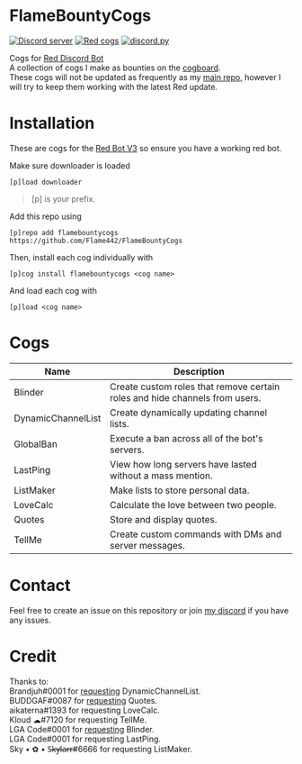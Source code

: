 # FlameBountyCogs

[![Discord server](https://discordapp.com/api/guilds/535921134152187919/embed.png)](https://discord.gg/bYqCjvu)
[![Red cogs](https://img.shields.io/badge/Red--DiscordBot-cogs-red.svg)](https://github.com/Cog-Creators/Red-DiscordBot/tree/V3/develop)
[![discord.py](https://img.shields.io/badge/discord-py-blue.svg)](https://github.com/Rapptz/discord.py)

Cogs for [Red Discord Bot](https://github.com/Cog-Creators/Red-DiscordBot)  
A collection of cogs I make as bounties on the [cogboard](https://cogboard.red/c/bounties).  
These cogs will not be updated as frequently as my [main repo](https://github.com/Flame442/FlameCogs), however I will try to keep them working with the latest Red update.

# Installation

These are cogs for the [Red Bot V3](https://github.com/Cog-Creators/Red-DiscordBot/tree/V3/develop) so ensure you have a working red bot.

Make sure downloader is loaded

`[p]load downloader`

>[p] is your prefix.

Add this repo using

`[p]repo add flamebountycogs https://github.com/Flame442/FlameBountyCogs`

Then, install each cog individually with

`[p]cog install flamebountycogs <cog name>`

And load each cog with

`[p]load <cog name>`

# Cogs

Name | Description
--- | ---
Blinder | Create custom roles that remove certain roles and hide channels from users.
DynamicChannelList | Create dynamically updating channel lists.
GlobalBan | Execute a ban across all of the bot's servers.
LastPing | View how long servers have lasted without a mass mention.
ListMaker | Make lists to store personal data.
LoveCalc | Calculate the love between two people.
Quotes | Store and display quotes.
TellMe | Create custom commands with DMs and server messages.

# Contact

Feel free to create an issue on this repository or join [my discord](https://discord.gg/bYqCjvu) if you have any issues.

# Credit

Thanks to:  
Brandjuh#0001 for [requesting](https://cogboard.red/t/dynamic-embedded-channel-information/464) DynamicChannelList.  
BUDDGAF#0087 for [requesting](https://cogboard.red/t/completed-and-paid-need-a-quote-cog/424) Quotes.  
aikaterna#1393 for requesting LoveCalc.  
Kloud ☁#7120 for requesting TellMe.  
LGA Code#0001 for [requesting](https://cogboard.red/t/hired-blinders-cog/508) Blinder.  
LGA Code#0001 for requesting LastPing.  
Sky • ✿ • S̶k̶y̶l̶a̶r̶r̶#6666 for requesting ListMaker.  
